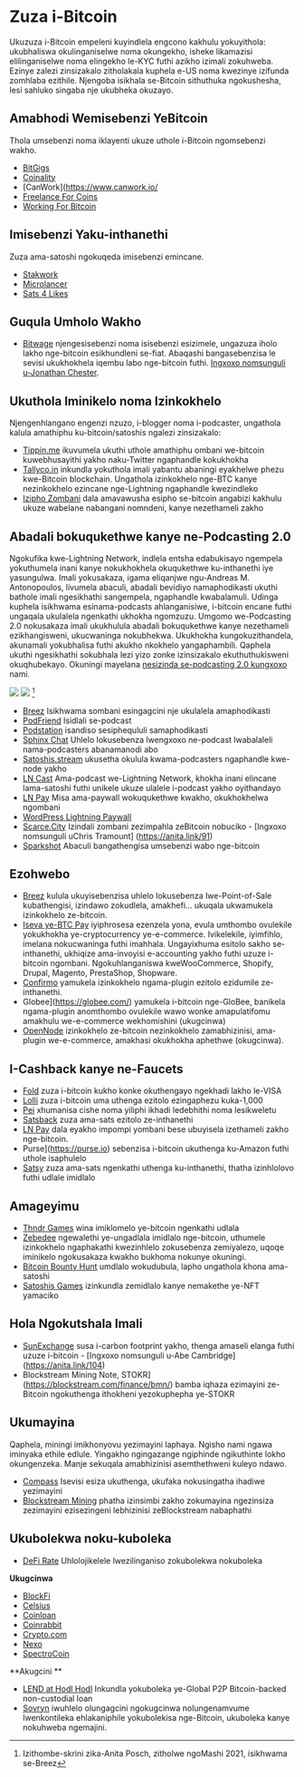 # Zuza i-Bitcoin
Ukuzuza i-Bitcoin empeleni kuyindlela engcono kakhulu yokuyithola: ukubhaliswa okulinganiselwe noma okungekho, isheke likamazisi elilinganiselwe noma elingekho le-KYC futhi azikho izimali zokuhweba. Ezinye zalezi zinsizakalo zitholakala kuphela e-US noma kwezinye izifunda zomhlaba ezithile. Njengoba isikhala se-Bitcoin sithuthuka ngokushesha, lesi sahluko singaba nje ukubheka okuzayo.

## Amabhodi Wemisebenzi YeBitcoin
Thola umsebenzi noma iklayenti ukuze uthole i-Bitcoin ngomsebenzi wakho.

* [BitGigs](https://bitgigs.com/)
* [Coinality](https://coinality.com/)
* [CanWork](https://www.canwork.io/
* [Freelance For Coins](https://freelanceforcoins.com/projects)
* [Working For Bitcoin](https://workingforbitcoins.com/)

## Imisebenzi Yaku-inthanethi
Zuza ama-satoshi ngokuqeda imisebenzi emincane.

* [Stakwork](https://stakwork.com)
* [Microlancer](https://microlancer.io/)
* [Sats 4 Likes](https://kriptode.com/satsforlikes/index.html)

## Guqula Umholo Wakho
* [Bitwage](https://www.bitwage.com/) njengesisebenzi noma isisebenzi esizimele, ungazuza iholo lakho nge-bitcoin esikhundleni se-fiat. Abaqashi bangasebenzisa le sevisi ukukhokhela iqembu labo nge-bitcoin futhi. [Ingxoxo nomsunguli u-Jonathan Chester](https://anita.link/106).

## Ukuthola Iminikelo noma Izinkokhelo
Njengenhlangano engenzi nzuzo, i-blogger noma i-podcaster, ungathola kalula amathiphu ku-bitcoin/satoshis ngalezi zinsizakalo:

* [Tippin.me](https://tippin.me/) ikuvumela ukuthi uthole amathiphu ombani we-bitcoin kuwebhusayithi yakho naku-Twitter ngaphandle kokukhokha
* [Tallyco.in](https://tallyco.in/) inkundla yokuthola imali yabantu abaningi eyakhelwe phezu kwe-Bitcoin blockchain. Ungathola izinkokhelo nge-BTC kanye nezinkokhelo ezincane nge-Lightning ngaphandle kwezindleko
* [Izipho Zombani](https://lightning.gifts/) dala amavawusha esipho se-bitcoin angabizi kakhulu ukuze wabelane nabangani nomndeni, kanye nezethameli zakho

## Abadali bokuqukethwe kanye ne-Podcasting 2.0
Ngokufika kwe-Lightning Network, indlela entsha edabukisayo ngempela yokuthumela inani kanye nokukhokhela okuqukethwe ku-inthanethi iye yasungulwa. Imali yokusakaza, igama eliqanjwe ngu-Andreas M. Antonopoulos, livumela abaculi, abadali bevidiyo namaphodikasti ukuthi bathole imali ngesikhathi sangempela, ngaphandle kwabalamuli. Udinga kuphela isikhwama esinama-podcasts ahlanganisiwe, i-bitcoin encane futhi ungaqala ukulalela ngenkathi ukhokha ngomzuzu. Umgomo we-Podcasting 2.0 nokusakaza imali ukukhulula abadali bokuqukethwe kanye nezethameli ezikhangisweni, ukucwaninga nokubhekwa. Ukukhokha kungokuzithandela, akunamali yokubhalisa futhi akukho nkokhelo yangaphambili. Qaphela ukuthi ngesikhathi sokubhala lezi yizo zonke izinsizakalo ekuthuthukisweni okuqhubekayo. Okuningi mayelana [nesizinda se-podcasting 2.0 kungxoxo](https://anita.link/pod2) nami.

![](resources/_breez-podcast.png)
![](resources/_breez-podcast-boost.png) [^78]

* [Breez](https://breez.technology/) Isikhwama sombani esingagcini nje ukulalela amaphodikasti
* [PodFriend](https://web.podfriend.com/) Isidlali se-podcast
* [Podstation](https://podstation.github.io/) isandiso sesiphequluli samaphodikasti
* [Sphinx Chat](https://sphinx.chat/) Uhlelo lokusebenza lwengxoxo ne-podcast lwabalaleli nama-podcasters abanamanodi abo
* [Satoshis.stream](https://satoshis.stream/) ukusetha okulula kwama-podcasters ngaphandle kwe-node yakho
* [LN Cast](https://lncast.com/) Ama-podcast we-Lightning Network, khokha inani elincane lama-satoshi futhi unikele ukuze ulalele i-podcast yakho oyithandayo
* [LN Pay](https://lnpay.co/) Misa ama-paywall wokuqukethwe kwakho, okukhokhelwa ngombani
* [WordPress Lightning Paywall](https://lightning-paywall.coincharge.io/)
* [Scarce.City](https://scarce.city/) Izindali zombani zezimpahla zeBitcoin nobuciko - [Ingxoxo nomsunguli uChris Tramount] (https://anita.link/91)
* [Sparkshot](https://sparkshot.io/) Abaculi bangathengisa umsebenzi wabo nge-bitcoin

## Ezohwebo
* [Breez](https://breez.technology/#business) kulula ukuyisebenzisa uhlelo lokusebenza lwe-Point-of-Sale kubathengisi, izindawo zokudlela, amakhefi... ukuqala ukwamukela izinkokhelo ze-bitcoin.
* [Iseva ye-BTC Pay](https://btcpayserver.org/) iyiphrosesa ezenzela yona, evula umthombo ovulekile yokukhokha ye-cryptocurrency ye-e-commerce. Ivikelekile, iyimfihlo, imelana nokucwaninga futhi imahhala. Ungayixhuma esitolo sakho se-inthanethi, ukhiqize ama-invoyisi e-accounting yakho futhi uzuze i-bitcoin ngombani. Ngokuhlanganiswa kweWooCommerce, Shopify, Drupal, Magento, PrestaShop, Shopware.
* [Confirmo](https://confirmo.net/) yamukela izinkokhelo ngama-plugin ezitolo ezidumile ze-inthanethi.
* Globee](https://globee.com/) yamukela i-bitcoin nge-GloBee, banikela ngama-plugin anomthombo ovulekile wawo wonke amapulatifomu amakhulu we-e-commerce wekhomishini (ukugcinwa)
* [OpenNode](https://www.opennode.com/) izinkokhelo ze-bitcoin nezinkokhelo zamabhizinisi, ama-plugin we-e-commerce, amakhasi okukhokha aphethwe (okugcinwa).

## I-Cashback kanye ne-Faucets
* [Fold](https://foldapp.com/) zuza i-bitcoin kukho konke okuthengayo ngekhadi lakho le-VISA
* [Lolli](https://www.lolli.com/) zuza i-bitcoin uma uthenga ezitolo ezingaphezu kuka-1,000
* [Pei](https://getpei.com/) xhumanisa cishe noma yiliphi ikhadi ledebhithi noma lesikweletu
* [Satsback](https://satsback.com/en) zuza ama-sats ezitolo ze-inthanethi
* [LN Pay](https://lnpay.co/faucets/) dala eyakho impompi yombani bese ubuyisela izethameli zakho nge-bitcoin.
* Purse](https://purse.io) sebenzisa i-bitcoin ukuthenga ku-Amazon futhi uthole isaphulelo
* [Satsy](https://satsy.com/) zuza ama-sats ngenkathi uthenga ku-inthanethi, thatha izinhlolovo futhi udlale imidlalo

## Amageyimu
* [Thndr Games](https://thndr.games/games) wina imiklomelo ye-bitcoin ngenkathi udlala
* [Zebedee](https://zebedee.io/) ngewalethi ye-ungadlala imidlalo nge-bitcoin, uthumele izinkokhelo ngaphakathi kwezinhlelo zokusebenza zemiyalezo, uqoqe iminikelo ngokusakaza kwakho bukhoma nokunye okuningi.
* [Bitcoin Bounty Hunt](https://bitcoinbountyhunt.com/) umdlalo wokudubula, lapho ungathola khona ama-satoshi
* [Satoshis Games](https://satoshis.games/) izinkundla zemidlalo kanye nemakethe ye-NFT yamaciko

## Hola Ngokutshala Imali
* [SunExchange](https://thesunexchange.com/) susa i-carbon footprint yakho, thenga amaseli elanga futhi uzuze i-bitcoin - [Ingxoxo nomsunguli u-Abe Cambridge] (https://anita.link/104)
* Blockstream Mining Note, STOKR](https://blockstream.com/finance/bmn/) bamba iqhaza ezimayini ze-Bitcoin ngokuthenga ithokheni yezokuphepha ye-STOKR

## Ukumayina
Qaphela, miningi imikhonyovu yezimayini laphaya. Ngisho nami ngawa iminyaka ethile edlule. Yingakho ngingazange ngiphinde ngikuthinte lokho okungenzeka. Manje sekuqala amabhizinisi asemthethweni kuleyo ndawo.

* [Compass](https://compassmining.io/) Isevisi esiza ukuthenga, ukufaka nokusingatha ihadiwe yezimayini
* [Blockstream Mining](https://blockstream.com/mining/) phatha izinsimbi zakho zokumayina ngezinsiza zezimayini ezisezingeni lebhizinisi zeBlockstream nabaphathi

## Ukubolekwa noku-kuboleka
* [DeFi Rate](https://defirate.com/) Uhlolojikelele lwezilinganiso zokubolekwa nokuboleka

**Ukugcinwa**

* [BlockFi](https://blockfi.com/)
* [Celsius](https://celsius.network/borrow-dollars-using-crypto-as-collateral/)
* [Coinloan](https://coinloan.io/)
* [Coinrabbit](https://coinrabbit.io/)
* [Crypto.com](https://crypto.com/earn)
* [Nexo](https://nexo.io/borrow)
* [SpectroCoin](https://spectrocoin.com/)

**Akugcini **

* [LEND at Hodl Hodl](https://lend.hodlhodl.com/) Inkundla yokuboleka ye-Global P2P Bitcoin-backed non-custodial loan
* [Sovryn](https://sovryn.app) iwuhlelo olungagcini ngokugcinwa nolungenamvume lwenkontileka ehlakaniphile yokubolekisa nge-Bitcoin, ukuboleka kanye nokuhweba ngemajini.

[^78]: Izithombe-skrini zika-Anita Posch, zitholwe ngoMashi 2021, isikhwama se-Breez

